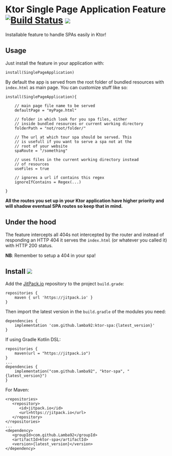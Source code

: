 # Ktor Single Page Application Feature [![Build Status](https://travis-ci.org/lamba92/ktor-spa.svg?branch=master)](https://travis-ci.org/lamba92/ktor-spa) [![](https://jitpack.io/v/lamba92/ktor-spa.svg)](https://jitpack.io/#lamba92/ktor-spa)

Installable feature to handle SPAs easily in Ktor!

## Usage

Just install the feature in your application with:

```
install(SinglePageApplication)
```

By default the app is served from the root folder of bundled resources with `index.html` as main page. You can customize stuff like so:

```
install(SinglePageApplication){

    // main page file name to be served
    defaultPage = "myPage.html"
    
    // folder in which look for you spa files, either
    // inside bundled resources or current working directory
    folderPath = "not/root/folder/"
    
    // The url at which tour spa should be served. This
    // is usefull if you want to serve a spa not at the
    // root of your website
    spaRoute = "/something"
    
    // uses files in the current working directory instead
    // of resources
    useFiles = true
    
    // ignores a url if contains this regex 
    ignoreIfContains = Regex(...)
    
}
```

**All the routes you set up in your Ktor application have higher priority and will shadow eventual SPA routes so keep that in mind.** 

## Under the hood

The feature intercepts all 404s not intercepted by the router and instead of responding an HTTP 404 it serves the `index.html` (or whatever you called it) with HTTP 200 status.

**NB**: Remember to setup a 404 in your spa!

## Install [![](https://jitpack.io/v/lamba92/ktor-spa.svg)](https://jitpack.io/#lamba92/ktor-spa)

Add the [JitPack.io](http://jitpack.io) repository to the project `build.grade`:
```
repositories {
    maven { url 'https://jitpack.io' }
}
```

Then import the latest version in the `build.gradle` of the modules you need:

```
dependencies {
    implementation 'com.github.lamba92:ktor-spa:{latest_version}'
}
```

If using Gradle Kotlin DSL:
```
repositories {
    maven(url = "https://jitpack.io")
}
...
dependencies {
    implementation("com.github.lamba92", "ktor-spa", "{latest_version}")
}
```
For Maven:
```
<repositories>
   <repository>
      <id>jitpack.io</id>
      <url>https://jitpack.io</url>
   </repository>
</repositories>
...
<dependency> 	 
   <groupId>com.github.Lamba92</groupId>
   <artifactId>ktor-spa</artifactId>
   <version>{latest_version}</version>
</dependency>
```
